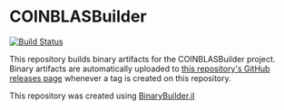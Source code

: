 # COINBLASBuilder

[![Build Status](https://travis-ci.org/juan-pablo-vielma/COINBLASBuilder.svg?branch=master)](https://travis-ci.org/juan-pablo-vielma/COINBLASBuilder)

This repository builds binary artifacts for the COINBLASBuilder project. Binary artifacts are automatically uploaded to
[this repository's GitHub releases page](https://github.com/juan-pablo-vielma/COINBLASBuilder/releases) whenever a tag is created
on this repository.

This repository was created using [BinaryBuilder.jl](https://github.com/JuliaPackaging/BinaryBuilder.jl)
